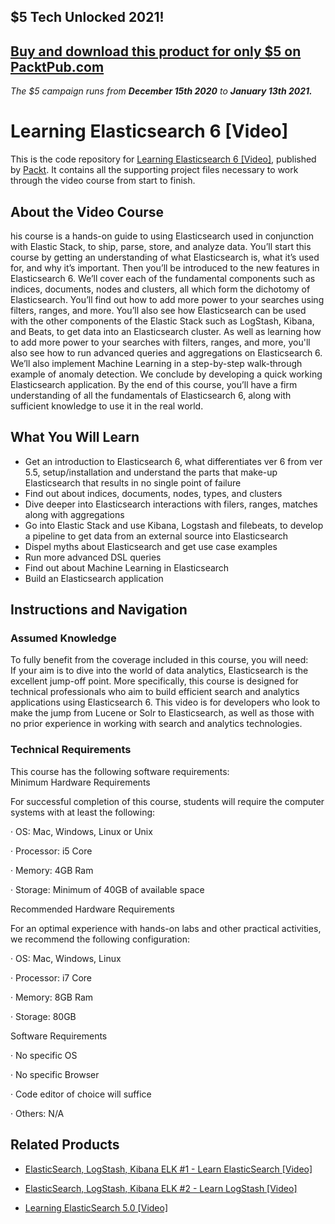 ## $5 Tech Unlocked 2021!
[Buy and download this product for only $5 on PacktPub.com](https://www.packtpub.com/)
-----
*The $5 campaign         runs from __December 15th 2020__ to __January 13th 2021.__*

# Learning Elasticsearch 6 [Video]
This is the code repository for [Learning Elasticsearch 6 [Video]](https://www.packtpub.com/big-data-and-business-intelligence/learning-elasticsearch-6-video?utm_source=github&utm_medium=repository&utm_campaign=9781788997300), published by [Packt](https://www.packtpub.com/?utm_source=github). It contains all the supporting project files necessary to work through the video course from start to finish.
## About the Video Course
his course is a hands-on guide to using Elasticsearch used in conjunction with Elastic Stack, to ship, parse, store, and analyze data. You’ll start this course by getting an understanding of what Elasticsearch is, what it’s used for, and why it’s important. Then you’ll be introduced to the new features in Elasticsearch 6. 
We’ll cover each of the fundamental components such as indices, documents, nodes and clusters, all which form the dichotomy of Elasticsearch. You’ll find out how to add more power to your searches using filters, ranges, and more. You’ll also see how Elasticsearch can be used with the other components of the Elastic Stack such as LogStash, Kibana, and Beats, to get data into an Elasticsearch cluster. 
As well as learning how to add more power to your searches with filters, ranges, and more, you'll also see how to run advanced queries and aggregations on Elasticsearch 6. We’ll also implement Machine Learning in a step-by-step walk-through example of anomaly detection. We conclude by developing a quick working Elasticsearch application.
By the end of this course, you’ll have a firm understanding of all the fundamentals of Elasticsearch 6, along with sufficient knowledge to use it in the real world.

<H2>What You Will Learn</H2>
<DIV class=book-info-will-learn-text>
<UL>
<LI>Get an introduction to Elasticsearch 6, what differentiates ver 6 from ver 5.5, setup/installation and understand the parts that make-up Elasticsearch that results in no single point of failure 
<LI>Find out about indices, documents, nodes, types, and clusters 
<LI>Dive deeper into Elasticsearch interactions with filers, ranges, matches along with aggregations 
<LI>Go into Elastic Stack and use Kibana, Logstash and filebeats, to develop a pipeline to get data from an external source into Elasticsearch 
<LI>Dispel myths about Elasticsearch and get use case examples 
<LI>Run more advanced DSL queries 
<LI>Find out about Machine Learning in Elasticsearch
<LI>Build an Elasticsearch application </LI></UL></DIV>

## Instructions and Navigation
### Assumed Knowledge
To fully benefit from the coverage included in this course, you will need:<br/>
If your aim is to dive into the world of data analytics, Elasticsearch is the excellent jump-off point. More specifically, this course is designed for technical professionals who aim to build efficient search and analytics applications using Elasticsearch 6. This video is for developers who look to make the jump from Lucene or Solr to Elasticsearch, as well as those with no prior experience in working with search and analytics technologies.
### Technical Requirements
This course has the following software requirements:<br/>
Minimum Hardware Requirements

For successful completion of this course, students will require the computer systems with at least the following:

·         OS: Mac, Windows, Linux or Unix

·         Processor: i5 Core

·         Memory: 4GB Ram

·         Storage: Minimum of 40GB of available space

Recommended Hardware Requirements

For an optimal experience with hands-on labs and other practical activities, we recommend the following configuration:

·         OS: Mac, Windows, Linux

·         Processor: i7 Core

·         Memory: 8GB Ram

·         Storage: 80GB

Software Requirements

·         No specific OS

·         No specific Browser

·         Code editor of choice will suffice

·         Others: N/A

## Related Products
* [ElasticSearch, LogStash, Kibana ELK #1 - Learn ElasticSearch [Video]](https://www.packtpub.com/networking-and-servers/elasticsearch-logstash-kibana-elk-1-learn-elasticsearch-video?utm_source=github&utm_medium=repository&utm_campaign=9781788999816)

* [ElasticSearch, LogStash, Kibana ELK #2 - Learn LogStash [Video]](https://www.packtpub.com/big-data-and-business-intelligence/elasticsearch-logstash-kibana-elk-2-learn-logstash-video?utm_source=github&utm_medium=repository&utm_campaign=9781788997904)

* [Learning ElasticSearch 5.0 [Video]](https://www.packtpub.com/big-data-and-business-intelligence/learning-elasticsearch-50-video?utm_source=github&utm_medium=repository&utm_campaign=9781783984589)

